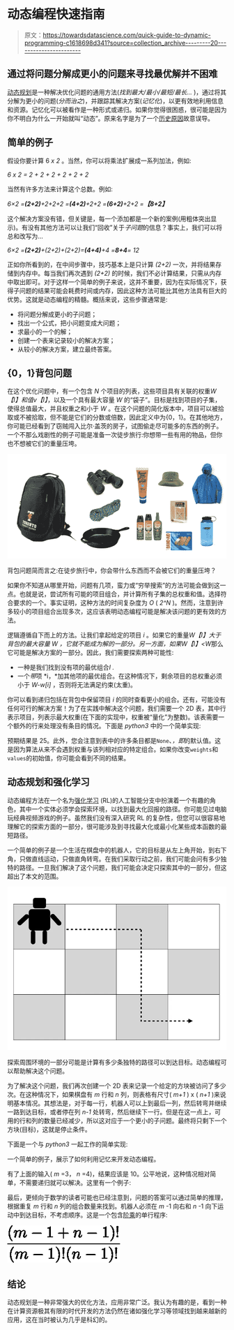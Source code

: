 # 动态编程快速指南

> 原文：<https://towardsdatascience.com/quick-guide-to-dynamic-programming-c1618698d341?source=collection_archive---------20----------------------->

## 通过将问题分解成更小的问题来寻找最优解并不困难

[动态规划](https://en.wikipedia.org/wiki/Dynamic_programming)是一种解决优化问题的通用方法(*找到最大/最小/最短/最长…* )，通过将其分解为更小的问题(*分而治之*)，并跟踪其解决方案(*记忆化*)，以更有效地利用信息和资源。记忆化可以被看作是一种形式或递归。如果你觉得很困惑，很可能是因为你不明白为什么一开始就叫“动态”。原来名字是为了一个[历史原因](https://cstheory.stackexchange.com/questions/5635/if-you-could-rename-dynamic-programming)故意误导。

## 简单的例子

假设你要计算 6 *x 2* 。当然，你可以将乘法扩展成一系列加法，例如:

*6 x 2 = 2 + 2 + 2 + 2 + 2 + 2*

当然有许多方法来计算这个总数。例如:

*6×2 =****(2+2)****+2+2+2 =****(4+2)****+2+2 =****(6+2)****+2+2 =****【8+2】***

这个解决方案没有错，但关键是，每一个添加都是一个新的案例(用粗体突出显示)。有没有其他方法可以让我们“回收”关于*子问题*的信息？事实上，我们可以将总和改写为…

*6×2 =****(2+2)****+(2+2)+(2+2)=****(4+4)****+4 =****8+4****= 12*

正如你所看到的，在中间步骤中，技巧基本上是只计算 *(2+2)* 一次，并将结果存储到内存中。每当我们再次遇到 *(2+2)* 的时候，我们不必计算结果，只需从内存中取出即可。对于这样一个简单的例子来说，这并不重要，因为在实际情况下，获得子问题的结果可能会耗费时间或内存，因此这种方法可能比其他方法具有巨大的优势。这就是动态编程的精髓。概括来说，这些步骤通常是:

*   将问题分解成更小的子问题；
*   找出一个公式，把小问题变成大问题；
*   求最小的一个的解；
*   创建一个表来记录较小的解决方案；
*   从较小的解决方案，建立最终答案。

## {0，1}背包问题

在这个优化问题中，有一个包含 *N* 个项目的列表，这些项目具有关联的权重*W【I】*和值*v【I】*，以及一个具有最大容量 *W* 的“袋子”。目标是找到项目的子集，使得总值最大，并且权重之和小于 *W* 。在这个问题的简化版本中，项目可以被拾取或不被拾取，但不能是它们的分数或倍数，因此定义中为{0，1}。在其他地方，你可能已经看到了窃贼闯入比尔·盖茨的房子，试图偷走尽可能多的东西的例子。一个不那么戏剧性的例子可能是准备一次徒步旅行:你想带一些有用的物品，但你也不想被它们的重量压垮。

![](img/7a5b20704fd236c3b1607d682ae71c02.png)

背包问题简而言之:在徒步旅行中，你会带什么东西而不会被它们的重量压垮？

如果你不知道从哪里开始，问题有几项，蛮力或“穷举搜索”的方法可能会做到这一点。也就是说，尝试所有可能的项目组合，并计算所有子集的总权重和值。选择符合要求的一个。事实证明，这种方法的时间复杂度为 *O* ( *2^N* )。然而，注意到许多较小的项目组合出现多次，这应该表明动态编程可能是解决该问题的更有效的方法。

逻辑遵循自下而上的方法。让我们拿起给定的项目 *i* 。如果它的重量*W【I】*大于背包的最大容量 *W* ，它就不能成为解的一部分。另一方面，如果*W【I】<W*那么它可能是解决方案的一部分。因此，我们需要探索两种可能性:

*   一种是我们找到没有项的最优组合*I .*
*   一个*带*项 *i，*加其他项的最优组合。在这种情况下，剩余项目的总权重必须小于 *W-w[i]* ，否则将无法满足约束(太重)。

你可以看到递归包括在背包中保留项目 *i* 的同时查看更小的组合。还有，可能没有任何可行的解决方案！为了在实践中解决这个问题，我们需要一个 2D 表，其中行表示项目，列表示最大权重(在下面的实现中，权重被“量化”为整数)。该表需要一个额外的行来处理没有条目的情况。下面是 *python3* 中的一个简单实现:

预期结果是 25。此外，您会注意到表中的许多条目都是`None`、*，即*的默认值。这是因为算法从来不会遇到权重与该列相对应的特定组合。如果你改变`weights`和`values`的初始值，你可能会看到不同的结果。

## 动态规划和强化学习

动态编程方法在一个名为[强化学习](https://en.wikipedia.org/wiki/Reinforcement_learning) (RL)的人工智能分支中扮演着一个有趣的角色，其中一个实体必须学会探索环境，以找到最大化回报的路径。你可能见过电脑玩经典视频游戏的例子。虽然我们没有深入研究 RL 的复杂性，但您可以很容易地理解它的探索方面的一部分，很可能涉及到寻找最大化或最小化某些成本函数的最短路径。

一个简单的例子是一个生活在棋盘中的机器人，它的目标是从左上角开始，到右下角，只做直线运动，只做直角转弯。在我们采取行动之前，我们可能会问有多少独特的路径。一旦我们解决了这个问题，我们可能会决定只探索其中的一部分，但这超出了本文的范围。

![](img/d55915fb4603442600ed1585afecbc2f.png)

探索周围环境的一部分可能是计算有多少条独特的路径可以到达目标。动态编程可以帮助解决这个问题。

为了解决这个问题，我们再次创建一个 2D 表来记录一个给定的方块被访问了多少次。在这种情况下，如果棋盘有 *m* 行和 *n* 列，则表格有尺寸( *m+1* ) x ( *n+1* )来说明基本情况。其想法是，对于每一行，机器人可以上到最后一列，然后转弯并继续一路到达目标，或者停在列 *n-1* 处转弯，然后继续下一行。但是在这一点上，可用的行和列的数量已经减少，所以这对应于一个更小的子问题。最终将只剩下一个方块(目标)，这就是停止条件。

下面是一个与 *python3* 一起工作的简单实现:

一个简单的例子，展示了如何利用记忆来开发动态编程。

有了上面的输入( *m* =3， *n* =4)，结果应该是 10。公平地说，这种情况相对简单，不需要递归就可以解决。这里有一个例子:

最后，更倾向于数学的读者可能也已经注意到，问题的答案可以通过简单的推理，根据重复 *m* 行和 *n* 列的组合数量来找到。机器人必须在 *m* -1 向右和 *n* -1 向下运动中到达目标，不考虑顺序。这是一个包含[阶乘](https://en.wikipedia.org/wiki/Factorial)的单行程序:

![](img/f61293f05dc193da16768ff519c1376c.png)

## 结论

动态规划是一种非常强大的优化方法，应用非常广泛。我认为有趣的是，看到一种在计算资源极其有限的时代开发的方法仍然在诸如强化学习等领域找到越来越新的应用，这在当时被认为几乎是科幻的。